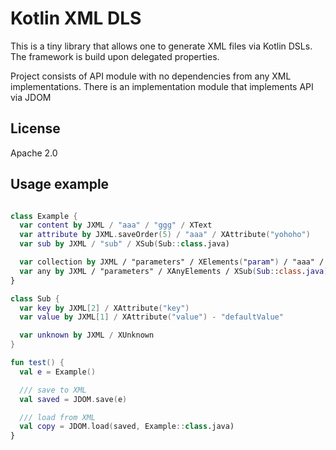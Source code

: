Kotlin XML DLS
==============

This is a tiny library that allows one to generate
XML files via Kotlin DSLs. The framework is build
upon delegated properties.

Project consists of API module with no dependencies
from any XML implementations.
There is an implementation module that implements
API via JDOM

License
-------

Apache 2.0

Usage example
-------------

```kotlin

class Example {
  var content by JXML / "aaa" / "ggg" / XText
  var attribute by JXML.saveOrder(5) / "aaa" / XAttribute("yohoho")
  var sub by JXML / "sub" / XSub(Sub::class.java)

  var collection by JXML / "parameters" / XElements("param") / "aaa" / XText
  var any by JXML / "parameters" / XAnyElements / XSub(Sub::class.java)
}

class Sub {
  var key by JXML[2] / XAttribute("key")
  var value by JXML[1] / XAttribute("value") - "defaultValue"

  var unknown by JXML / XUnknown
}

fun test() {
  val e = Example()

  /// save to XML
  val saved = JDOM.save(e)

  /// load from XML
  val copy = JDOM.load(saved, Example::class.java)
}
```
